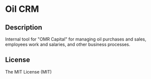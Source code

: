 # Oil CRM

## Description

Internal tool for "OMR Capital" for managing oil purchases and sales, employees work and salaries, and other business processes.

## License

The MIT License (MIT)
